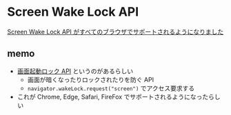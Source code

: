 # Screen Wake Lock API

[Screen Wake Lock API がすべてのブラウザでサポートされるようになりました](https://web.dev/blog/screen-wake-lock-supported-in-all-browsers?hl=ja)

## memo

- [画面起動ロック API](https://developer.mozilla.org/ja/docs/Web/API/Screen_Wake_Lock_API) というのがあるらしい
  - 画面が暗くなったりロックされたりを防ぐ API
  - `navigator.wakeLock.request("screen")` でアクセス要求する
- これが Chrome, Edge, Safari, FireFox でサポートされるようになったらしい